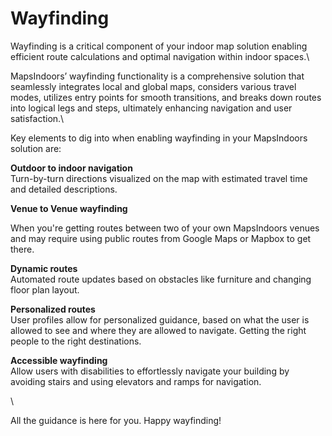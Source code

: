 # Wayfinding

Wayfinding is a critical component of your indoor map solution enabling efficient route calculations and optimal navigation within indoor spaces.\


MapsIndoors’ wayfinding functionality is a comprehensive solution that seamlessly integrates local and global maps, considers various travel modes, utilizes entry points for smooth transitions, and breaks down routes into logical legs and steps, ultimately enhancing navigation and user satisfaction.\


Key elements to dig into when enabling wayfinding in your MapsIndoors solution are:

**Outdoor to indoor navigation**\
Turn-by-turn directions visualized on the map with estimated travel time and detailed descriptions.

**Venue to Venue wayfinding**

When you're getting routes between two of your own MapsIndoors venues and may require using public routes from Google Maps or Mapbox to get there.

**Dynamic routes**\
Automated route updates based on obstacles like furniture and changing floor plan layout.&#x20;

**Personalized routes**\
User profiles allow for personalized guidance, based on what the user is allowed to see and where they are allowed to navigate. Getting the right people to the right destinations.

**Accessible wayfinding**\
Allow users with disabilities to effortlessly navigate your building by avoiding stairs and using elevators and ramps for navigation. &#x20;

\


All the guidance is here for you. Happy wayfinding!
